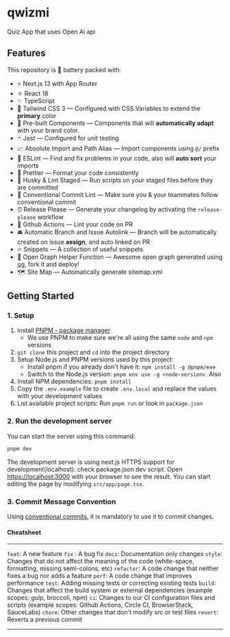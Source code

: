 # qwizmi

Quiz App that uses Open Ai api

## Features

This repository is 🔋 battery packed with:

- ⚡️ Next.js 13 with App Router
- ⚛️ React 18
- ✨ TypeScript
- 💨 Tailwind CSS 3 — Configured with CSS Variables to extend the **primary** color
- 💎 Pre-built Components — Components that will **automatically adapt** with your brand color.
- 🃏 Jest — Configured for unit testing
- 📈 Absolute Import and Path Alias — Import components using `@/` prefix
- 📏 ESLint — Find and fix problems in your code, also will **auto sort** your imports
- 💖 Prettier — Format your code consistently
- 🐶 Husky & Lint Staged — Run scripts on your staged files before they are committed
- 🤖 Conventional Commit Lint — Make sure you & your teammates follow conventional commit
- ⏰ Release Please — Generate your changelog by activating the `release-please` workflow
- 👷 Github Actions — Lint your code on PR
- 🚘 Automatic Branch and Issue Autolink — Branch will be automatically created on issue **assign**, and auto linked on PR
- 🔥 Snippets — A collection of useful snippets
- 👀 Open Graph Helper Function — Awesome open graph generated using [og](https://github.com/theodorusclarence/og), fork it and deploy!
- 🗺 Site Map — Automatically generate sitemap.xml

## Getting Started

### 1. Setup

1. Install [PNPM - package manager](https://github.com/pnpm/pnpm)
   - We use PNPM to make sure we're all using the same `node` and `npm` versions
2. `git clone` this project and `cd` into the project directory
3. Setup Node.js and PNPM versions used by this project:
   - Install pnpm if you already don't have it: `npm install -g @pnpm/exe`
   - Switch to the Node.js version: `pnpm env use -g <node-version>`. Also
4. Install NPM dependencies: `pnpm install`
5. Copy the `.env.example` file to create `.env.local` and replace the values with your development values
6. List available project scripts: Run `pnpm run` or look in `package.json`

### 2. Run the development server

You can start the server using this command:

```bash
pnpm dev
```

The development server is using next.js HTTPS support for development(localhost): check package.json dev script.
Open [https://localhost:3000](https://localhost:3000) with your browser to see the result. You can start editing the page by modifying `src/app/page.tsx`.

### 3. Commit Message Convention

Using [conventional commits](https://www.conventionalcommits.org/en/v1.0.0/), it is mandatory to use it to commit changes.

#### Cheatsheet

---

`feat`: A new feature
`fix` : A bug fix
`docs`: Documentation only changes
`style`: Changes that do not affect the meaning of the code (white-space, formatting, missing semi-colons, etc)
`refactor`: A code change that neither fixes a bug nor adds a feature
`perf`: A code change that improves performance
`test`: Adding missing tests or correcting existing tests
`build`: Changes that affect the build system or external dependencies (example scopes: gulp, broccoli, npm)
`ci`: Changes to our CI configuration files and scripts (example scopes: Github Actions, Circle CI, BrowserStack, SauceLabs)
`chore`: Other changes that don't modify src or test files
`revert`: Reverts a previous commit

---
